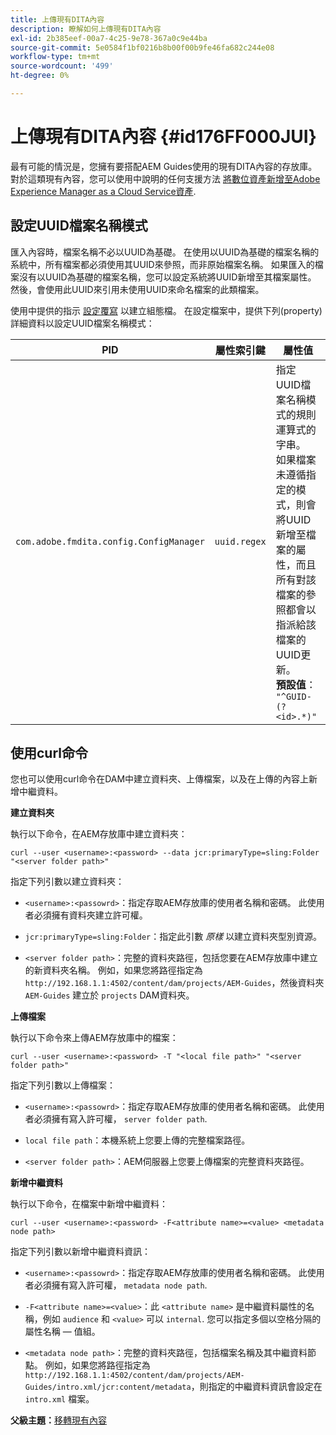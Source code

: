 ```yaml
---
title: 上傳現有DITA內容
description: 瞭解如何上傳現有DITA內容
exl-id: 2b385eef-00a7-4c25-9e78-367a0c9e44ba
source-git-commit: 5e0584f1bf0216b8b00f00b9fe46fa682c244e08
workflow-type: tm+mt
source-wordcount: '499'
ht-degree: 0%

---
```


# 上傳現有DITA內容 {#id176FF000JUI}

最有可能的情況是，您擁有要搭配AEM Guides使用的現有DITA內容的存放庫。 對於這類現有內容，您可以使用中說明的任何支援方法 [將數位資產新增至Adobe Experience Manager as a Cloud Service資產](https://experienceleague.adobe.com/docs/experience-manager-cloud-service/assets/manage/add-assets.html).

## 設定UUID檔案名稱模式

匯入內容時，檔案名稱不必以UUID為基礎。 在使用以UUID為基礎的檔案名稱的系統中，所有檔案都必須使用其UUID來參照，而非原始檔案名稱。 如果匯入的檔案沒有以UUID為基礎的檔案名稱，您可以設定系統將UUID新增至其檔案屬性。 然後，會使用此UUID來引用未使用UUID來命名檔案的此類檔案。

使用中提供的指示 [設定覆寫](download-install-additional-config-override.md#) 以建立組態檔。 在設定檔案中，提供下列\(property\)詳細資料以設定UUID檔案名稱模式：

| PID | 屬性索引鍵 | 屬性值 |
|---|------------|--------------|
| `com.adobe.fmdita.config.ConfigManager` | `uuid.regex` | 指定UUID檔案名稱模式的規則運算式的字串。 <br> 如果檔案未遵循指定的模式，則會將UUID新增至檔案的屬性，而且所有對該檔案的參照都會以指派給該檔案的UUID更新。 <br> **預設值**： `"^GUID-(?<id>.*)"` |

## 使用curl命令

您也可以使用curl命令在DAM中建立資料夾、上傳檔案，以及在上傳的內容上新增中繼資料。

**建立資料夾**

執行以下命令，在AEM存放庫中建立資料夾：

```
curl --user <username>:<password> --data jcr:primaryType=sling:Folder "<server folder path>"
```

指定下列引數以建立資料夾：

- `<username>:<passowrd>`：指定存取AEM存放庫的使用者名稱和密碼。 此使用者必須擁有資料夾建立許可權。

- `jcr:primaryType=sling:Folder`：指定此引數 *原樣* 以建立資料夾型別資源。

- `<server folder path>`：完整的資料夾路徑，包括您要在AEM存放庫中建立的新資料夾名稱。 例如，如果您將路徑指定為 `http://192.168.1.1:4502/content/dam/projects/AEM-Guides`，然後資料夾 `AEM-Guides` 建立於 `projects` DAM資料夾。


**上傳檔案**

執行以下命令來上傳AEM存放庫中的檔案：

```
curl --user <username>:<password> -T "<local file path>" "<server folder path>"
```

指定下列引數以上傳檔案：

- `<username>:<passowrd>`：指定存取AEM存放庫的使用者名稱和密碼。 此使用者必須擁有寫入許可權， `server folder path`.

- ``local file path``：本機系統上您要上傳的完整檔案路徑。

- `<server folder path>`：AEM伺服器上您要上傳檔案的完整資料夾路徑。


**新增中繼資料**

執行以下命令，在檔案中新增中繼資料：

```
curl --user <username>:<password> -F<attribute name>=<value> <metadata node path>
```

指定下列引數以新增中繼資料資訊：

- `<username>:<passowrd>`：指定存取AEM存放庫的使用者名稱和密碼。 此使用者必須擁有寫入許可權， ``metadata node path``.

- ``-F<attribute name>=<value>``：此 `<attribute name>` 是中繼資料屬性的名稱，例如 `audience` 和 `<value>` 可以 `internal`. 您可以指定多個以空格分隔的屬性名稱 — 值組。

- `<metadata node path>`：完整的資料夾路徑，包括檔案名稱及其中繼資料節點。 例如，如果您將路徑指定為 `http://192.168.1.1:4502/content/dam/projects/AEM-Guides/intro.xml/jcr:content/metadata`，則指定的中繼資料資訊會設定在 `intro.xml` 檔案。


**父級主題：**[&#x200B;移轉現有內容](migrate-content.md)
